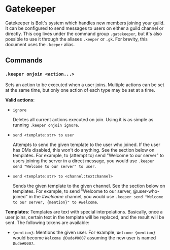 # Gatekeeper
Gatekeeper is Bolt's system which handles new members joining your guild.
It can be configured to send messages to users on either a guild channel or directly.
This cog lives under the command group `.gatekeeper`, but it's also possible to use it through the aliases `.keeper` or `.gk`.
For brevity, this document uses the `.keeper` alias.


## Commands
### `.keeper onjoin <action...>`
Sets an action to be executed when a user joins.
Multiple actions can be set at the same time, but only one action of each type may be set at a time.

**Valid actions**:
- `ignore`

  Deletes all current actions executed on join.
  Using it is as simple as running `.keeper onjoin ignore`.

- `send <template:str> to user`

  Attempts to send the given template to the user who joined.
  If the user has DMs disabled, this won't do anything.
  See the section below on templates.
  For example, to (attempt to) send "Welcome to our server" to users joining the server in a direct message, you would use `.keeper send "Welcome to our server" to user`.

- `send <template:str> to <channel:textchannel>`

  Sends the given template to the given channel.
  See the section below on templates.
  For example, to send "Welcome to our server, @user-who-joined" in the *#welcome* channel, you would use `.keeper send "Welcome to our server, {mention}" to #welcome`.

**Templates**:
Templates are text with special interpolations.
Basically, once a user joins, certain text in the template will be replaced, and the result will be sent.
The following tokens are available:
- `{mention}`: Mentions the given user. For example, `Welcome {mention}` would become `Welcome @Dude#0007` assuming the new user is named `Dude#0007`.
